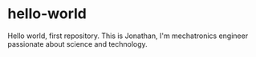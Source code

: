 # hello-world
Hello world, first repository.
This is Jonathan, I'm mechatronics engineer passionate about science and technology.
